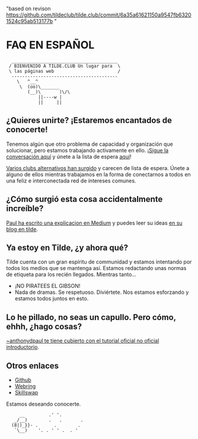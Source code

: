 "based on revison https://github.com/tildeclub/tilde.club/commit/6a35a61621150a9547fb63201524c95ab513177b " 
# FAQ EN ESPAÑOL

      ________________________________________
     / BIENVENIDO A TILDE.CLUB Un lugar para  \
     \ las páginas web                        /
      ----------------------------------------
        \   ^__^
         \  (oo)\_______
            (__)\       )\/\
                ||----w |
                ||     ||

## ¿Quieres unirte? ¡Estaremos encantados de conocerte!

Tenemos algún que otro problema de capacidad y organización que solucionar, pero estamos trabajando activamente en ello. ¡[Sigue la conversación aquí](https://github.com/tildeclub/tilde.club/issues/18) y únete a la lista de espera [aquí](http://goo.gl/forms/gRMRT1YBU4)!

[Varios clubs alternativos han surgido](http://tilde.club/%7Epfhawkins/othertildes.html) y carecen de lista de espera. Únete a alguno de ellos mientras trabajamos en la forma de conectarnos a todos en una feliz e interconectada red de intereses comunes.

## ¿Cómo surgió esta cosa accidentalmente increíble?

[Paul ha escrito una explicacion en Medium](https://medium.com/message/tilde-club-i-had-a-couple-drinks-and-woke-up-with-1-000-nerds-a8904f0a2ebf) y puedes leer su ideas [en su blog en tilde](http://tilde.club/~ford/).

## Ya estoy en Tilde, ¿y ahora qué?

Tilde cuenta con un gran espíritu de communidad y estamos intentando por todos los medios que se mantenga así. Estamos redactando unas normas de etiqueta para los recién llegados. Mientras tanto…

- ¡NO PIRATEES EL GIBSON!
- Nada de dramas. Se respetuoso. Diviértete. Nos estamos esforzando y estamos todos juntos en esto.

## Lo he pillado, no seas un capullo. Pero cómo, ehhh, ¿hago cosas?

[~anthonydpaul te tiene cubierto con el tutorial oficial no oficial introductorio](http://tilde.club/~anthonydpaul/primer.html).

## Otros enlaces

- [Github](https://github.com/tildeclub/tilde.club)
- [Webring](http://tilde.club/~harper/link.html?action=join) 
- [Skillswap](http://goo.gl/forms/LT2bDgtmwH)

Estamos deseando conocerte.

 
 
         __         .' '.
       _/__)        .   .       .
      (8|)_}}- .      .        .
       `\__)    '. . ' ' .  . '

